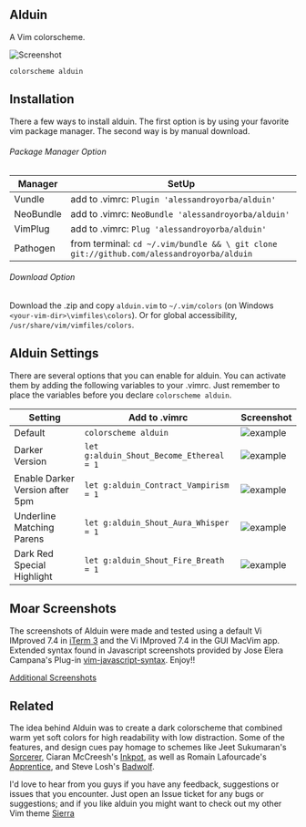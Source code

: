 Alduin
------

A Vim colorscheme.

![Screenshot](http://bit.ly/1svr0Kh)
```VimL
colorscheme alduin
```


Installation
---------------
There a few ways to install alduin. The first option is by using your favorite vim package manager. The second way is by manual download.

###### Package Manager Option
| Manager          | SetUp                                                                                      |
|------------------|--------------------------------------------------------------------------------------------|
| Vundle           | add to .vimrc:   `Plugin 'alessandroyorba/alduin'`                                         |
| NeoBundle        | add to .vimrc:   `NeoBundle 'alessandroyorba/alduin'`                                      |
| VimPlug          | add to .vimrc:   `Plug 'alessandroyorba/alduin'`                                           |
| Pathogen         | from terminal:   `cd ~/.vim/bundle && \ git clone git://github.com/alessandroyorba/alduin` |

###### Download Option
Download the .zip and copy `alduin.vim` to `~/.vim/colors` (on Windows `<your-vim-dir>\vimfiles\colors`). Or for global accessibility, `/usr/share/vim/vimfiles/colors`.

Alduin Settings
---------------
There are several options that you can enable for alduin. You can activate them by adding the following variables to your .vimrc. Just remember to place the variables before you declare `colorscheme alduin`.

| Setting                          | Add to .vimrc                            | Screenshot                                                                |
|----------------------------------|------------------------------------------|---------------------------------------------------------------------------|
| Default                          | `colorscheme alduin`                     | ![example](http://bit.ly/1svr0Kh)|
| Darker Version                   | `let g:alduin_Shout_Become_Ethereal = 1` | ![example](http://bit.ly/1TXW6GB)|
| Enable Darker Version after 5pm  | `let g:alduin_Contract_Vampirism = 1`    | ![example](http://bit.ly/1TXW6GB)|
| Underline Matching Parens        | `let g:alduin_Shout_Aura_Whisper = 1`    | ![example](http://bit.ly/1PFlwXH)|
| Dark Red Special Highlight       | `let g:alduin_Shout_Fire_Breath = 1`     | ![example](http://bit.ly/24xq9Vc)|

Moar Screenshots
------------
The screenshots of Alduin were made and tested using a default Vi IMproved 7.4 in [iTerm 3](https://www.iterm2.com) and the Vi IMproved 7.4 in the GUI MacVim app. Extended syntax found in Javascript screenshots provided by Jose Elera Campana's Plug-in [vim-javascript-syntax](https://github.com/jelera/vim-javascript-syntax). Enjoy!!

[Additional Screenshots](https://github.com/AlessandroYorba/Alduin/issues/5)

Related
-------
The idea behind Alduin was to create a dark colorscheme that combined warm yet soft colors for high readability with low distraction. Some of the features, and design cues pay homage to schemes like Jeet Sukumaran's [Sorcerer](http://jeetworks.org/sorcerer/), Ciaran McCreesh's [Inkpot](https://github.com/ciaranm/inkpot), as well as Romain Lafourcade's [Apprentice](https://github.com/romainl/Apprentice), and Steve Losh's [Badwolf](https://github.com/sjl/badwolf).

I'd love to hear from you guys if you have any feedback, suggestions or issues that you encounter. Just open an Issue ticket for any bugs or suggestions; and if you like alduin you might want to check out my other Vim theme [Sierra](https://github.com/AlessandroYorba/Sierra)
